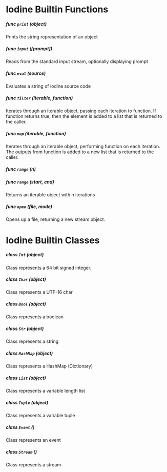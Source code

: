 # Iodine Builtin Functions

##### func ```print``` (object)
Prints the string representation of an object
##### func ```input``` ([prompt])
Reads from the standard input stream, optionally displaying prompt
##### func ```eval``` (source)
Evaluates a string of iodine source code
##### func ```filter``` (iterable, function)
Iterates through an iterable object, passing each iteration to function. If function returns true, then the element is added to a list that is returned to the caller.
##### func ```map``` (iterable, function)
Iterates through an iterable object, performing function on each iteration. The outputs from function is added to a new list that is returned to the caller.
##### func ```range``` (n)
##### func ```range``` (start, end)
Returns an iterable object with n iterations 
##### func ```open``` (file, mode)
Opens up a file, returning a new stream object.
# Iodine Builtin Classes
##### class ```Int``` (object)
Class represents a 64 bit signed integer. 
##### class ```Char``` (object)
Class represents a UTF-16 char
##### class ```Bool``` (object)
Class represents a boolean
##### class ```Str``` (object)
Class represents a string
##### class ```HashMap``` (object)
Class represents a HashMap (Dictionary)
##### class ```List``` (object)
Class represents a variable length list
##### class ```Tuple``` (object)
Class represents a variable tuple
##### class ```Event``` ()
Class represents an event
##### class ```Stream``` ()
Class represents a stream
